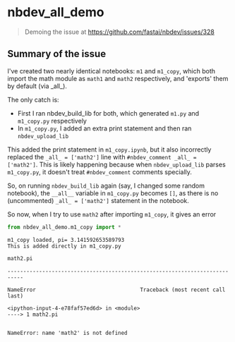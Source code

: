 # nbdev_all_demo
> Demoing the issue at https://github.com/fastai/nbdev/issues/328


## Summary of the issue

I've created two nearly identical notebooks: `m1` and `m1_copy`, which both import the math module as `math1` and `math2` respectively, and 'exports' them by default (via \_all_).

The only catch is:
- First I ran nbdev_build_lib for both, which generated `m1.py` and `m1_copy.py` respectively
- In `m1_copy.py`, I added an extra print statement and then ran `nbdev_upload_lib`

This added the print statement in `m1_copy.ipynb`, but it also incorrectly replaced the `_all_ = ['math2']` line with `#nbdev_comment _all_ = ['math2']`. This is likely happening because when `nbdev_upload_lib` parses `m1_copy.py`, it doesn't treat `#nbdev_comment` comments specially.

So, on running `nbdev_build_lib` again (say, I changed some random notebook), the `__all__` variable in `m1_copy.py` becomes `[]`, as there is no (uncommented) `_all_ = ['math2']` statement in the notebook.

So now, when I try to use `math2` after importing `m1_copy`, it gives an error

```python
from nbdev_all_demo.m1_copy import *
```

    m1_copy loaded, pi= 3.141592653589793
    This is added directly in m1_copy.py
    

```python
math2.pi
```


    ---------------------------------------------------------------------------

    NameError                                 Traceback (most recent call last)

    <ipython-input-4-e78faf57ed6d> in <module>
    ----> 1 math2.pi
    

    NameError: name 'math2' is not defined

